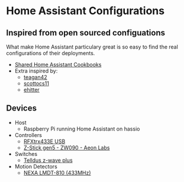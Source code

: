 # Home Assistant Configurations

## Inspired from open sourced configuations
What make Home Assistant particulary great is so easy to find the real configurations of their deployments.

* [Shared Home Assistant Cookbooks](https://home-assistant.io/cookbook/)
* Extra inspired by:
  * [teagan42](https://github.com/Teagan42/HomeAssistantConfig)
  * [scottocs11](https://github.com/scottocs11/Home-Assistant-Config)
  * [ehitter](https://git.ethitter.com/open-source/Home-Assistant-Config/)


## Devices
* Host
  * Raspberry Pi running Home Assistant on hassio
* Controllers
  * [RFXtrx433E USB](http://www.rfxcom.com/RFXtrx433E-USB-43392MHz-Transceiver/en)
  * [Z-Stick gen5 - ZW090 - Aeon Labs](http://aeotec.com/z-wave-usb-stick)
* Switches
  * [Telldus z-wave plus](http://telldus.se/wp-content/uploads/311912_Quick_Guide_160804_Web.pdf)
* Motion Detectors
  * [NEXA LMDT-810 (433MHz)](https://www.nexa.se/vara-produkter/system-nexa/sensorer/lmdt-810-rorelsevakt-utomhusbruk)

